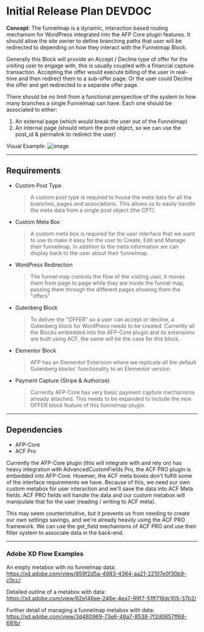 # Initial Release Plan DEVDOC

**Concept**: The funnelmap is a dynamic, interaction based routing mechanism for WordPress integrated into the AFP Core plugin features. It should allow the site owner to define branching paths that user will be redirected to depending on how they interact with the Funnelmap Block.

Generally this Block will provide an Accept / Decline type of offer for the visiting user to engage with, this is usually coupled with a financial capture transaction. Accepting the offer would execute billing of the user in real-time and then redirect them to a sub-offer page. Or the user could Decline the offer and get redirected to a separate offer page.

There should be no limit from a functional perspective of the system to how many branches a single Funnelmap can have. Each one should be associated to either:
1. An external page (which would break the user out of the Funnelmap)
1. An internal page (should return the post object, so we can use the post_id & permalink to redirect the user)

Visual Example: ![image](https://user-images.githubusercontent.com/5697218/199387346-108f2f34-629a-4aa5-af89-db9647acbba6.png)

***

## Requirements

- Custom Post Type
  > A custom post type is required to house the meta data for all the branches, pages and associations. This allows us to easily handle the meta data from a single post object (the CPT).
- Custom Meta Box
  > A custom meta box is required for the user interface that we want to use to make it easy for the user to Create, Edit and Manage their funnelmap. In addition to the meta information we can display back to the user about their funnelmap.
- WordPress Redirection
  > The funnel map controls the flow of the visiting user, it moves them from page to page while they are inside the funnel map, passing them through the different pages showing them the "offers"
- Gutenberg Block
  > To deliver the "OFFER" so a user can accept or decline, a Gutenberg block for WordPress needs to be created. Currently all the Blocks embedded into the AFP-Core plugin and its extensions are built using ACF, the same will be the case for this block.
- Elementor Block
  > AFP has an Elementor Extension where we replicate all the default Gutenberg blocks' functionality to an Elementor version.
- Payment Capture (Stripe & Authorize)
  > Currently AFP-Core has very basic payment capture mechanisms already attached. This needs to be expanded to include the new OFFER block feature of this funnelmap plugin.

***

## Dependencies

- AFP-Core
- ACF Pro

Currently the AFP-Core plugin (this will integrate with and rely on) has heavy integration with AdvancedCustomFields Pro, the ACF PRO plugin is embedded into AFP-Core. However, the ACF meta boxes don't fulfill some of the interface requirements we have. Because of this, we need our own custom metabox for user interaction and we'll save the data into ACF Meta fields. ACF PRO fields will handle the data and our custom metabox will manipulate that for the user (reading / writing to ACF meta).

This may seem counterintuitive, but it prevents us from needing to create our own settings savings, and we're already heavily using the ACF PRO framework. We can use the get_field mechanisms of ACF PRO and use their filter system to associate data in the back-end.

***

### Adobe XD Flow Examples

An empty metabox with no funnelmap data: https://xd.adobe.com/view/959f2d5a-4983-4364-aa21-22107e0f30b9-c0cc/

Detailed outline of a metabox with data: https://xd.adobe.com/view/62e146ee-246e-4ea7-99f7-51ff719dc105-37b2/

Further detail of managing a funnelmap metabox with data: https://xd.adobe.com/view/3d480969-73e6-48a7-8538-7f2d0657ff68-681b/
